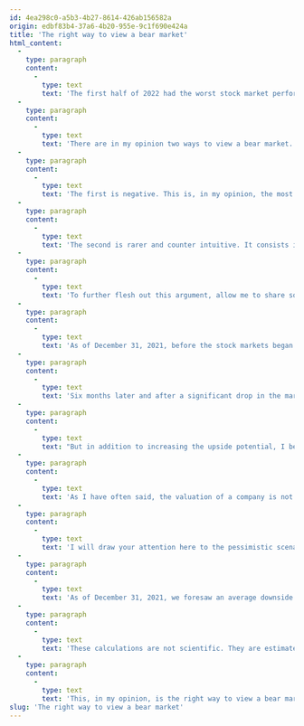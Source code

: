 ```yaml
---
id: 4ea298c0-a5b3-4b27-8614-426ab156582a
origin: edbf83b4-37a6-4b20-955e-9c1f690e424a
title: 'The right way to view a bear market'
html_content:
  -
    type: paragraph
    content:
      -
        type: text
        text: 'The first half of 2022 had the worst stock market performance since 1970. In the six months, the S&P 500 lost 20.6% of its value, the Nasdaq, 29.5%, and the S&P/TSX, 11.1% (all, excluding dividends). The best relative performance of the Canadian market is mainly due to the oil sector, which recorded a return of 23.5% and ended the six months with an 18.4% weighting of the index.'
  -
    type: paragraph
    content:
      -
        type: text
        text: 'There are in my opinion two ways to view a bear market.'
  -
    type: paragraph
    content:
      -
        type: text
        text: 'The first is negative. This is, in my opinion, the most common and is fueled by the messages that the media bombard us with. Here, investors will focus their attention on what they lost in this bear market. Some investors will wonder if the correction diverts them from their retirement plans. Many will question their decision to invest in stocks.'
  -
    type: paragraph
    content:
      -
        type: text
        text: 'The second is rarer and counter intuitive. It consists in reversing our perception of the market decline by realizing that it will have positive effects in the years to come. I believe that the significant decline in the bear markets of the past few months, which mainly reflects the sharp rise in interest rates, will have largely eliminated many of the excesses observed in recent years in the stock markets and in the economy. More importantly, it improves the outlook for stock market returns over the next few years.'
  -
    type: paragraph
    content:
      -
        type: text
        text: 'To further flesh out this argument, allow me to share some statistics with you from our private wealth management portfolio, which represents the majority of assets under COTE 100 management.'
  -
    type: paragraph
    content:
      -
        type: text
        text: 'As of December 31, 2021, before the stock markets began their correction, we estimated that the return for the next 12 months of our portfolio was close to 9%. This potential return is calculated on the basis of the assessments we make of each of our securities in the portfolio and which are updated at least quarterly on the basis, among other things, of the most recent results of each of our companies, their outlook for the year to come and the evolution of interest rates.'
  -
    type: paragraph
    content:
      -
        type: text
        text: 'Six months later and after a significant drop in the markets, we expect a return of 22.5% for the same portfolio over the next 12 months. It should be noted that our valuations have been updated after the most recent financial results and that they take into account the significant increase in interest rates during the period which has contributed to lowering the valuation of most of our companies.'
  -
    type: paragraph
    content:
      -
        type: text
        text: "But in addition to increasing the upside potential, I believe the market decline has also significantly reduced the portfolio's downside risk. Doesn't that make sense: the lower the stocks, the higher the upside potential and the lower the downside risk?"
  -
    type: paragraph
    content:
      -
        type: text
        text: 'As I have often said, the valuation of a company is not a precise exercise. We must consider several possible scenarios in our assessment and assign them a probability. So, for each stock we hold, we establish a valuation for a realistic (most probable) scenario, a pessimistic scenario, and an optimistic scenario.'
  -
    type: paragraph
    content:
      -
        type: text
        text: 'I will draw your attention here to the pessimistic scenario that we establish. In this case, we try to predict what the value of a company could be, in the event of an unfavourable economic scenario, significantly lower than expected earnings and lower valuation ratios. In this calculation, we try to establish the worst-case scenario in order to measure the downside risk of a security.'
  -
    type: paragraph
    content:
      -
        type: text
        text: 'As of December 31, 2021, we foresaw an average downside risk of 14% for our portfolio securities. As of June 30, with the decline in the markets, this downside risk is now 1%.'
  -
    type: paragraph
    content:
      -
        type: text
        text: 'These calculations are not scientific. They are estimates that we want to be as objective as possible. Still, while we may not have been pessimistic enough, they point to a marked reduction in downside risk and a marked increase in long-term future returns.'
  -
    type: paragraph
    content:
      -
        type: text
        text: 'This, in my opinion, is the right way to view a bear market.'
slug: 'The right way to view a bear market'
---
```

